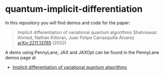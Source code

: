 # quantum-implicit-differentiation

In this repository you will find demos and code for the paper:


> Implicit differentiation of variational quantum algorithms
  Shahnawaz Ahmed, Nathan Killoran, Juan Felipe Carrasquilla Álvarez
  [arXiv:2211.13765](https://arxiv.org/abs/2211.13765) (2022)

A demo using PennyLane, JAX and JAXOpt can be found in the PennyLane demos page at
- [Implicit differentiation of variational quantum algorithms](https://pennylane.ai/qml/demos/tutorial_implicit_diff_susceptibility.html)

